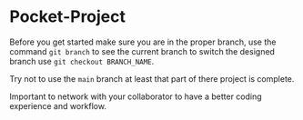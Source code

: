 # Pocket-Project

Before you get started make sure you are in the proper branch, use the command `git branch` to see the current branch
to switch the designed branch use `git checkout BRANCH_NAME`.

Try not to use the `main` branch at least that part of there project is complete.

Important to network with your collaborator to have a better coding experience and workflow.